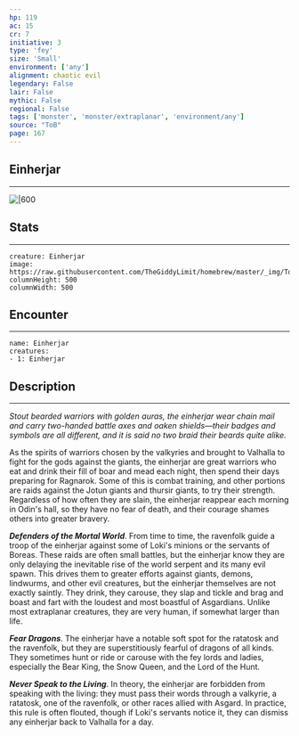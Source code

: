 ```yaml
---
hp: 119
ac: 15
cr: 7
initiative: 3
type: 'fey'    
size: 'Small'
environment: ['any']
alignment: chaotic evil
legendary: False
lair: False
mythic: False
regional: False
tags: ['monster', 'monster/extraplanar', 'environment/any']
source: "ToB"
page: 167
---
```


## Einherjar
---

![|600](https://raw.githubusercontent.com/TheGiddyLimit/homebrew/master/_img/ToB/Einherjar.webp)

## Stats
---

```statblock
creature: Einherjar
image: https://raw.githubusercontent.com/TheGiddyLimit/homebrew/master/_img/ToB/token/Einherjar.png
columnHeight: 500
columnWidth: 500
```

## Encounter
---

```encounter-table
name: Einherjar
creatures:
- 1: Einherjar
```

## Description
---
_Stout bearded warriors with golden auras, the einherjar wear chain mail and carry two-handed battle axes and oaken shields—their badges and symbols are all different, and it is said no two braid their beards quite alike._

As the spirits of warriors chosen by the valkyries and brought to Valhalla to fight for the gods against the giants, the einherjar are great warriors who eat and drink their fill of boar and mead each night, then spend their days preparing for Ragnarok. Some of this is combat training, and other portions are raids against the Jotun giants and thursir giants, to try their strength. Regardless of how often they are slain, the einherjar reappear each morning in Odin's hall, so they have no fear of death, and their courage shames others into greater bravery.

**_Defenders of the Mortal World_**. From time to time, the ravenfolk guide a troop of the einherjar against some of Loki's minions or the servants of Boreas. These raids are often small battles, but the einherjar know they are only delaying the inevitable rise of the world serpent and its many evil spawn. This drives them to greater efforts against giants, demons, lindwurms, and other evil creatures, but the einherjar themselves are not exactly saintly. They drink, they carouse, they slap and tickle and brag and boast and fart with the loudest and most boastful of Asgardians. Unlike most extraplanar creatures, they are very human, if somewhat larger than life.

**_Fear Dragons_**. The einherjar have a notable soft spot for the ratatosk and the ravenfolk, but they are superstitiously fearful of dragons of all kinds. They sometimes hunt or ride or carouse with the fey lords and ladies, especially the Bear King, the Snow Queen, and the Lord of the Hunt.

**_Never Speak to the Living_**. In theory, the einherjar are forbidden from speaking with the living: they must pass their words through a valkyrie, a ratatosk, one of the ravenfolk, or other races allied with Asgard. In practice, this rule is often flouted, though if Loki's servants notice it, they can dismiss any einherjar back to Valhalla for a day.







